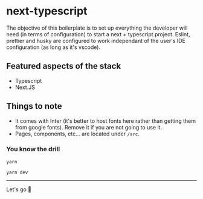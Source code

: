 # next-typescript

The objective of this boilerplate is to set up everything the developer will need (in terms of configuration) to start a next + typescript project. Eslint, prettier and husky are configured to work independant of the user's IDE configuration (as long as it's vscode).

## Featured aspects of the stack

- Typescript
- Next.JS

## Things to note

- It comes with Inter (it's better to host fonts here rather than getting them from google fonts). Remove it if you are not going to use it.
- Pages, components, etc... are located under `/src`.

### You know the drill

```
yarn
```

```
yarn dev
```

---

Let's go 🚀
